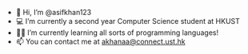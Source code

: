 - 👋 Hi, I’m @asifkhan123
- 💻 I’m currently a second year Computer Science student at HKUST
- 👨‍💻 I’m currently learning all sorts of programming languages!
- 📫 You can contact me at akhanaa@connect.ust.hk 

<!---
asifkhan123/asifkhan123 is a ✨ special ✨ repository because its `README.md` (this file) appears on your GitHub profile.
You can click the Preview link to take a look at your changes.
--->
